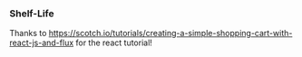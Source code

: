 ### Shelf-Life

Thanks to https://scotch.io/tutorials/creating-a-simple-shopping-cart-with-react-js-and-flux for the react tutorial!